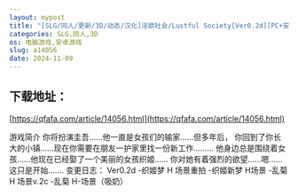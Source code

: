```yaml
---
layout: mypost
title: "[SLG/同人/更新/3D/动态/汉化]淫欲社会/Lustful Society[Ver0.2d][PC+安卓/500M]"
categories: SLG,同人,3D
os: 电脑游戏,安卓游戏
slug: a14056
date: 2024-11-09
---
```


## 下载地址：

[https://qfafa.com/article/14056.html](https://qfafa.com/article/14056.html)

游戏简介
你将扮演圭吾……他一直是女孩们的输家……但多年后，
你回到了你长大的小镇……现在你需要在朋友一护家里找一份新工作………
他身边总是围绕着女孩……他现在已经娶了一个美丽的女孩织姬……
你对她有着强烈的欲望……嗯……这只是开始…….
变更日志：
Ver0.2d
-织姬梦 H 场景重拍
-织姬新梦 H场景
-乱菊 H 场景v.2c
-乱菊 H-场景（吸奶）